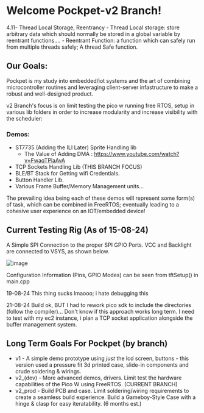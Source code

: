 # Welcome Pockpet-v2 Branch!

4.11- Thread Local Storage, Reentrancy
    - Thread Local storage: store arbitrary data which should normally be stored in a global variable by reentrant functions....
    - Reentrant Function: a function which can safely run from multiple threads safely; A thread Safe function.
    

## Our Goals:
Pockpet is my study into embedded/iot systems and the art of combining microcontroller routines
and leveraging client-server infastructure to make a robust and well-designed product.

v2 Branch's focus is on limit testing the pico w running free RTOS, setup in various lib folders in order to increase modularity and increase visibility with the scheduler: 

### Demos:
* ST7735 (Adding the ILI Later) Sprite Handling lib
  * The Value of Adding DMA : https://www.youtube.com/watch?v=FwaqTPlaAvA
* TCP Sockets Handling Lib (THIS BRANCH FOCUS)
* BLE/BT Stack for Getting wifi Credentials.
* Button Handler Lib.
* Various Frame Buffer/Memory Management units...

The prevailing idea being each of these demos will represent some form(s) of task, which can be combined in FreeRTOS; eventually leading to a cohesive user experience on an IOT/embedded device!


## Current Testing Rig (As of 15-08-24)
A Simple SPI Connection to the proper SPI GPIO Ports. VCC and Backlight are connected to VSYS, as shown below.

![image](https://github.com/user-attachments/assets/e7b783ed-5451-4845-b30a-2069199bcdb8)

Configuration Information (Pins, GPIO Modes) can be seen from tftSetup() in main.cpp

19-08-24
This thing sucks lmaooo; i hate debugging this

21-08-24
Build ok, BUT I had to rework pico sdk to include the directories (follow the compiler)... Don't know if this approach works long term.
I need to test with my ec2 instance, i plan a TCP socket application alongside the buffer management system.

## Long Term Goals For Pockpet (by branch)
+ v1 - A simple demo prototype using *just* the lcd screen, buttons - this version used a pressure fit 3d printed case, slide-in components and crude soldering & wirings.
+ v2_(dev) - More advanced demos, drivers. Limit test the hardware capabilities of the Pico W using FreeRTOS. (CURRENT BRANCH)
+ v2_prod - Build PCB and case. Limit soldering/wiring requirements to create a seamless build experience. Build a Gameboy-Style Case with a hinge & clasp for easy iteratability. (6 months est.)
